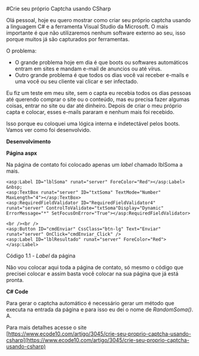 #Crie seu próprio Captcha usando CSharp

Olá pessoal, hoje eu quero mostrar como criar seu próprio captcha usando a linguagem C# e a ferramenta Visual Studio da Microsoft. O mais importante é que não utilizaremos nenhum software externo ao seu, isso porque muitos já são capturados por ferramentas. 

O problema:

- O grande problema hoje em dia é que boots ou softwares automáticos entram em sites e mandam e-mail de anuncios ou até vírus. 
- Outro grande problema é que todos os dias você vai receber e-mails e uma você ou seu cliente vai clicar e ser infectado.

Eu fiz um teste em meu site, sem o capta eu recebia todos os dias pessoas até querendo comprar o site ou o conteúdo, mas eu precisa fazer algumas coisas, entrar no site ou dar até dinheiro. Depois de criar o meu próprio capta e colocar, esses e-mails pararam e nenhum mais foi recebido.

Isso porque eu coloquei uma lógica interna e indetectável pelos boots. Vamos ver como foi desenvolvido.

**Desenvolvimento**

**Página aspx**

Na página de contato foi colocado apenas um *label* chamado lblSoma a mais.

	<asp:Label ID="lblSoma" runat="server" ForeColor="Red"></asp:Label> &nbsp;
	<asp:TextBox runat="server" ID="txtSoma" TextMode="Number" MaxLength="4"></asp:TextBox>
    <asp:RequiredFieldValidator ID="RequiredFieldValidator4" runat="server" ControlToValidate="txtSoma"Display="Dynamic" ErrorMessage="*" SetFocusOnError="True"></asp:RequiredFieldValidator>

	<br /><br />
	<asp:Button ID="cmdEnviar" CssClass="btn-lg" Text="Enviar" runat="server" OnClick="cmdEnviar_Click" />
	<asp:Label ID="lblResultado" runat="server" ForeColor="Red"></asp:Label>

Código 1.1 - *Label* da página

Não vou colocar aqui toda a página de contato, só mesmo o código que precisei colocar e assim basta você colocar na sua página que já está pronta.

**C# Code**

Para gerar o captcha automático é necessário gerar um método que executa na entrada da página e para isso eu dei o nome de *RandomSoma()*. A.

Para mais detalhes acesse o site [https://www.ecode10.com/artigo/3045/crie-seu-proprio-captcha-usando-csharp](https://www.ecode10.com/artigo/3045/crie-seu-proprio-captcha-usando-csharp)
